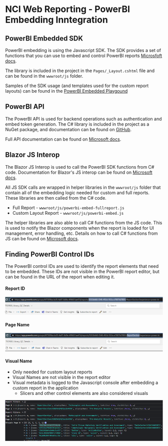 # NCI Web Reporting - PowerBI Embedding Inntegration

## PowerBI Embedded SDK
PowerBI embedding is using the Javascript SDK.  The SDK provides a set of functions that you can use to embed and control PowerBI reports [Microsfoft docs](https://learn.microsoft.com/en-us/javascript/api/overview/powerbi/).

The library is included in the project in the `Pages/_Layout.cshtml` file and can be found in the `wwwroot/js` folder.

Samples of the SDK usage (and templates used for the custom report layouts) can be found in the [PowerBI Embedded Playgound](https://playground.powerbi.com/en-us/)

## PowerBI API
The PowerBI API is used for backend operations such as authentication and embed token generation. The C# library is included in the project as a NuGet package, and documentation can be found on [GitHub](https://github.com/MicrosoftPowerBI-CSharp).

Full API documentation can be found on [Microsoft docs](https://docs.microsoft.com/en-us/rest/api/power-bi/).

## Blazor JS Interop 
The Blazor JS Interop is used to call the PowerBI SDK functions from C# code. Documentation for Blazor's JS interop can be found on [Microsoft docs](https://learn.microsoft.com/en-us/aspnet/core/blazor/javascript-interoperability/?view=aspnetcore-6.0).

All JS SDK calls are wrapped in helper libraries in the `wwwroot/js` folder that contain all of the embedding logic needed for custom and full reports. These libraries are then called from the C# code.

- Full Report - `wwwroot/js/powerbi-embed-fullreport.js`
- Custom Layout Report - `wwwroot/js/powerbi-embed.js`

The helper libraries are also able to call C# functions from the JS code. This is used to notify the Blazor components when the report is loaded for UI management, error handling, etc. Details on how to call C# functions from JS can be found on [Microsoft docs](https://docs.microsoft.com/en-us/aspnet/core/blazor/call-dotnet-from-javascript?view=aspnetcore-6.0).

## Finding PowerBI Control IDs
The PowerBI control IDs are used to identify the report elements that need to be embedded. These IDs are not visible in the PowerBI report editor, but can be found in the URL of the report when editing it.

#### Report ID
![Report ID](./media/pbi-report-id.png)

#### Page Name
![Page Name](./media/pbi-page-name.png)

#### Visual Name
- Only needed for custom layout reports
- Visual Names are not visible in the report editor
- Visual metadata is logged to the Javascript console after embedding a custom report in the application
    - Slicers and other control elements are also considered visuals

![Visual Name](./media/pbi-visual-name.png)
